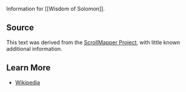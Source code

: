 Information for [[Wisdom of Solomon]].
## Source
This text was derived from the [ScrollMapper Project](https://github.com/scrollmapper/bible_databases_deuterocanonical), with little known additional information.
## Learn More
- [Wikipedia](https://en.wikipedia.org/wiki/Book_of_Wisdom)